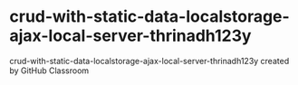 # crud-with-static-data-localstorage-ajax-local-server-thrinadh123y
crud-with-static-data-localstorage-ajax-local-server-thrinadh123y created by GitHub Classroom
